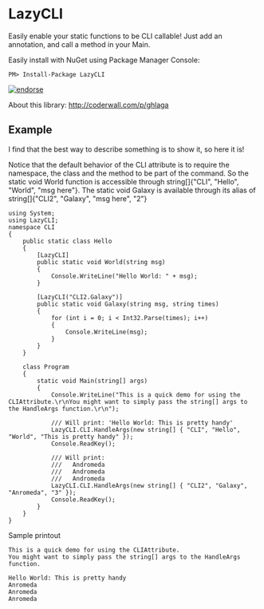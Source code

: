 LazyCLI
=======

Easily enable your static functions to be CLI callable! 
Just add an annotation, and call a method in your Main.

Easily install with NuGet using Package Manager Console:

    PM> Install-Package LazyCLI

[![endorse](http://api.coderwall.com/alexanderbrevig/endorsecount.png)](http://coderwall.com/alexanderbrevig)

About this library: http://coderwall.com/p/ghlaga

Example
-------

I find that the best way to describe something is to show it, so here it is!

Notice that the default behavior of the CLI attribute is to require the namespace, the class and the method to be part of the command. So the static void World function is accessible through string[]{"CLI", "Hello", "World", "msg here"}.
The static void Galaxy is available through its alias of string[]{"CLI2", "Galaxy", "msg here", "2"}

    using System;
    using LazyCLI;
    namespace CLI
    {
        public static class Hello
        {
            [LazyCLI]
            public static void World(string msg)
            {
                Console.WriteLine("Hello World: " + msg);
            }
    
            [LazyCLI("CLI2.Galaxy")]
            public static void Galaxy(string msg, string times)
            {
                for (int i = 0; i < Int32.Parse(times); i++)
                {
                    Console.WriteLine(msg);
                }
            }
        }
    
        class Program
        {
            static void Main(string[] args)
            {
                Console.WriteLine("This is a quick demo for using the CLIAttribute.\r\nYou might want to simply pass the string[] args to the HandleArgs function.\r\n");
    
                /// Will print: 'Hello World: This is pretty handy'
                LazyCLI.CLI.HandleArgs(new string[] { "CLI", "Hello", "World", "This is pretty handy" });
                Console.ReadKey();
    
                /// Will print:
                ///   Andromeda
                ///   Andromeda
                ///   Andromeda
                LazyCLI.CLI.HandleArgs(new string[] { "CLI2", "Galaxy", "Anromeda", "3" });
                Console.ReadKey();
            }
        }
    }

Sample printout

    This is a quick demo for using the CLIAttribute.
    You might want to simply pass the string[] args to the HandleArgs function.
    
    Hello World: This is pretty handy
    Anromeda
    Anromeda
    Anromeda
